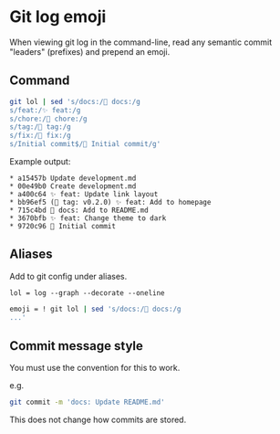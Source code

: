 # Git log emoji

When viewing git log in the command-line, read any semantic commit "leaders" (prefixes) and prepend an emoji. 


## Command

```sh
git lol | sed 's/docs:/📝 docs:/g
s/feat:/✨ feat:/g
s/chore:/🔧 chore:/g
s/tag:/🔖 tag:/g
s/fix:/🐛 fix:/g
s/Initial commit$/🎉 Initial commit/g'
```

Example output:

```
* a15457b Update development.md
* 00e49b0 Create development.md
* a400c64 ✨ feat: Update link layout
* bb96ef5 (🔖 tag: v0.2.0) ✨ feat: Add to homepage
* 715c4bd 📝 docs: Add to README.md
* 3670bfb ✨ feat: Change theme to dark
* 9720c96 🎉 Initial commit
```


## Aliases

Add to git config under aliases.

```
lol = log --graph --decorate --oneline
```

```sh
emoji = ! git lol | sed 's/docs:/📝 docs:/g
...'
```


## Commit message style


You must use the convention for this to work.

e.g.

```sh
git commit -m 'docs: Update README.md'
```

This does not change how commits are stored.
